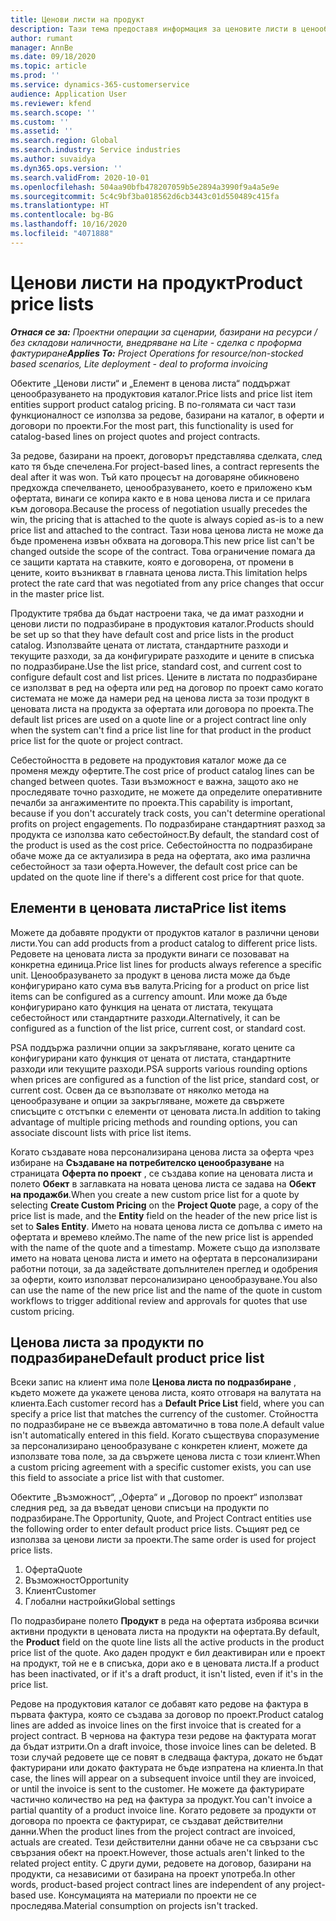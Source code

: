```yaml
---
title: Ценови листи на продукт
description: Тази тема предоставя информация за ценовите листи в ценообразуването по каталог, използвани за проектни оферти и договори.
author: rumant
manager: AnnBe
ms.date: 09/18/2020
ms.topic: article
ms.prod: ''
ms.service: dynamics-365-customerservice
audience: Application User
ms.reviewer: kfend
ms.search.scope: ''
ms.custom: ''
ms.assetid: ''
ms.search.region: Global
ms.search.industry: Service industries
ms.author: suvaidya
ms.dyn365.ops.version: ''
ms.search.validFrom: 2020-10-01
ms.openlocfilehash: 504aa90bfb478207059b5e2894a3990f9a4a5e9e
ms.sourcegitcommit: 5c4c9bf3ba018562d6cb3443c01d550489c415fa
ms.translationtype: HT
ms.contentlocale: bg-BG
ms.lasthandoff: 10/16/2020
ms.locfileid: "4071888"
---
```

# <a name="product-price-lists"></a><span data-ttu-id="a8b78-103">Ценови листи на продукт</span><span class="sxs-lookup"><span data-stu-id="a8b78-103">Product price lists</span></span>

<span data-ttu-id="a8b78-104">_**Отнася се за:** Проектни операции за сценарии, базирани на ресурси / без складови наличности, внедряване на Lite - сделка с проформа фактуриране_</span><span class="sxs-lookup"><span data-stu-id="a8b78-104">_**Applies To:** Project Operations for resource/non-stocked based scenarios, Lite deployment - deal to proforma invoicing_</span></span>

<span data-ttu-id="a8b78-105">Обектите „Ценови листи“ и „Елемент в ценова листа“ поддържат ценообразуването на продуктовия каталог.</span><span class="sxs-lookup"><span data-stu-id="a8b78-105">Price lists and price list item entities support product catalog pricing.</span></span> <span data-ttu-id="a8b78-106">В по-голямата си част тази функционалност се използва за редове, базирани на каталог, в оферти и договори по проекти.</span><span class="sxs-lookup"><span data-stu-id="a8b78-106">For the most part, this functionality is used for catalog-based lines on project quotes and project contracts.</span></span>

<span data-ttu-id="a8b78-107">За редове, базирани на проект, договорът представлява сделката, след като тя бъде спечелена.</span><span class="sxs-lookup"><span data-stu-id="a8b78-107">For project-based lines, a contract represents the deal after it was won.</span></span> <span data-ttu-id="a8b78-108">Тъй като процесът на договаряне обикновено предхожда спечелването, ценообразуването, което е приложено към офертата, винаги се копира както е в нова ценова листа и се прилага към договора.</span><span class="sxs-lookup"><span data-stu-id="a8b78-108">Because the process of negotiation usually precedes the win, the pricing that is attached to the quote is always copied as-is to a new price list and attached to the contract.</span></span> <span data-ttu-id="a8b78-109">Тази нова ценова листа не може да бъде променена извън обхвата на договора.</span><span class="sxs-lookup"><span data-stu-id="a8b78-109">This new price list can't be changed outside the scope of the contract.</span></span> <span data-ttu-id="a8b78-110">Това ограничение помага да се защити картата на ставките, която е договорена, от промени в цените, които възникват в главната ценова листа.</span><span class="sxs-lookup"><span data-stu-id="a8b78-110">This limitation helps protect the rate card that was negotiated from any price changes that occur in the master price list.</span></span>

<span data-ttu-id="a8b78-111">Продуктите трябва да бъдат настроени така, че да имат разходни и ценови листи по подразбиране в продуктовия каталог.</span><span class="sxs-lookup"><span data-stu-id="a8b78-111">Products should be set up so that they have default cost and price lists in the product catalog.</span></span> <span data-ttu-id="a8b78-112">Използвайте цената от листата, стандартните разходи и текущите разходи, за да конфигурирате разходите и цените в списъка по подразбиране.</span><span class="sxs-lookup"><span data-stu-id="a8b78-112">Use the list price, standard cost, and current cost to configure default cost and list prices.</span></span> <span data-ttu-id="a8b78-113">Цените в листата по подразбиране се използват в ред на оферта или ред на договор по проект само когато системата не може да намери ред на ценова листа за този продукт в ценовата листа на продукта за офертата или договора по проекта.</span><span class="sxs-lookup"><span data-stu-id="a8b78-113">The default list prices are used on a quote line or a project contract line only when the system can't find a price list line for that product in the product price list for the quote or project contract.</span></span>

<span data-ttu-id="a8b78-114">Себестойността в редовете на продуктовия каталог може да се променя между офертите.</span><span class="sxs-lookup"><span data-stu-id="a8b78-114">The cost price of product catalog lines can be changed between quotes.</span></span> <span data-ttu-id="a8b78-115">Тази възможност е важна, защото ако не проследявате точно разходите, не можете да определите оперативните печалби за ангажиментите по проекта.</span><span class="sxs-lookup"><span data-stu-id="a8b78-115">This capability is important, because if you don't accurately track costs, you can't determine operational profits on project engagements.</span></span> <span data-ttu-id="a8b78-116">По подразбиране стандартният разход за продукта се използва като себестойност.</span><span class="sxs-lookup"><span data-stu-id="a8b78-116">By default, the standard cost of the product is used as the cost price.</span></span> <span data-ttu-id="a8b78-117">Себестойността по подразбиране обаче може да се актуализира в реда на офертата, ако има различна себестойност за тази оферта.</span><span class="sxs-lookup"><span data-stu-id="a8b78-117">However, the default cost price can be updated on the quote line if there's a different cost price for that quote.</span></span>

## <a name="price-list-items"></a><span data-ttu-id="a8b78-118">Елементи в ценовата листа</span><span class="sxs-lookup"><span data-stu-id="a8b78-118">Price list items</span></span>

<span data-ttu-id="a8b78-119">Можете да добавяте продукти от продуктов каталог в различни ценови листи.</span><span class="sxs-lookup"><span data-stu-id="a8b78-119">You can add products from a product catalog to different price lists.</span></span> <span data-ttu-id="a8b78-120">Редовете на ценовата листа за продукти винаги се позовават на конкретна единица.</span><span class="sxs-lookup"><span data-stu-id="a8b78-120">Price list lines for products always reference a specific unit.</span></span> <span data-ttu-id="a8b78-121">Ценообразуването за продукт в ценова листа може да бъде конфигурирано като сума във валута.</span><span class="sxs-lookup"><span data-stu-id="a8b78-121">Pricing for a product on price list items can be configured as a currency amount.</span></span> <span data-ttu-id="a8b78-122">Или може да бъде конфигурирано като функция на цената от листата, текущата себестойност или стандартните разходи.</span><span class="sxs-lookup"><span data-stu-id="a8b78-122">Alternatively, it can be configured as a function of the list price, current cost, or standard cost.</span></span>

<span data-ttu-id="a8b78-123">PSA поддържа различни опции за закръгляване, когато цените са конфигурирани като функция от цената от листата, стандартните разходи или текущите разходи.</span><span class="sxs-lookup"><span data-stu-id="a8b78-123">PSA supports various rounding options when prices are configured as a function of the list price, standard cost, or current cost.</span></span> <span data-ttu-id="a8b78-124">Освен да се възползвате от няколко метода на ценообразуване и опции за закръгляване, можете да свържете списъците с отстъпки с елементи от ценовата листа.</span><span class="sxs-lookup"><span data-stu-id="a8b78-124">In addition to taking advantage of multiple pricing methods and rounding options, you can associate discount lists with price list items.</span></span> 

<span data-ttu-id="a8b78-125">Когато създавате нова персонализирана ценова листа за оферта чрез избиране на **Създаване на потребителско ценообразуване** на страницата **Оферта по проект** , се създава копие на ценовата листа и полето **Обект** в заглавката на новата ценова листа се задава на **Обект на продажби**.</span><span class="sxs-lookup"><span data-stu-id="a8b78-125">When you create a new custom price list for a quote by selecting **Create Custom Pricing** on the **Project Quote** page, a copy of the price list is made, and the **Entity** field on the header of the new price list is set to **Sales Entity**.</span></span> <span data-ttu-id="a8b78-126">Името на новата ценова листа се допълва с името на офертата и времево клеймо.</span><span class="sxs-lookup"><span data-stu-id="a8b78-126">The name of the new price list is appended with the name of the quote and a timestamp.</span></span> <span data-ttu-id="a8b78-127">Можете също да използвате името на новата ценова листа и името на офертата в персонализирани работни потоци, за да задействате допълнителен преглед и одобрения за оферти, които използват персонализирано ценообразуване.</span><span class="sxs-lookup"><span data-stu-id="a8b78-127">You also can use the name of the new price list and the name of the quote in custom workflows to trigger additional review and approvals for quotes that use custom pricing.</span></span>

 
## <a name="default-product-price-list"></a><span data-ttu-id="a8b78-128">Ценова листа за продукти по подразбиране</span><span class="sxs-lookup"><span data-stu-id="a8b78-128">Default product price list</span></span>
<span data-ttu-id="a8b78-129">Всеки запис на клиент има поле **Ценова листа по подразбиране** , където можете да укажете ценова листа, която отговаря на валутата на клиента.</span><span class="sxs-lookup"><span data-stu-id="a8b78-129">Each customer record has a **Default Price List** field, where you can specify a price list that matches the currency of the customer.</span></span> <span data-ttu-id="a8b78-130">Стойността по подразбиране не се въвежда автоматично в това поле.</span><span class="sxs-lookup"><span data-stu-id="a8b78-130">A default value isn't automatically entered in this field.</span></span> <span data-ttu-id="a8b78-131">Когато съществува споразумение за персонализирано ценообразуване с конкретен клиент, можете да използвате това поле, за да свържете ценова листа с този клиент.</span><span class="sxs-lookup"><span data-stu-id="a8b78-131">When a custom pricing agreement with a specific customer exists, you can use this field to associate a price list with that customer.</span></span>

<span data-ttu-id="a8b78-132">Обектите „Възможност“, „Оферта“ и „Договор по проект“ използват следния ред, за да въведат ценови списъци на продукти по подразбиране.</span><span class="sxs-lookup"><span data-stu-id="a8b78-132">The Opportunity, Quote, and Project Contract entities use the following order to enter default product price lists.</span></span> <span data-ttu-id="a8b78-133">Същият ред се използва за ценови листи за проекти.</span><span class="sxs-lookup"><span data-stu-id="a8b78-133">The same order is used for project price lists.</span></span>

1.  <span data-ttu-id="a8b78-134">Оферта</span><span class="sxs-lookup"><span data-stu-id="a8b78-134">Quote</span></span>
2.  <span data-ttu-id="a8b78-135">Възможност</span><span class="sxs-lookup"><span data-stu-id="a8b78-135">Opportunity</span></span>
3.  <span data-ttu-id="a8b78-136">Клиент</span><span class="sxs-lookup"><span data-stu-id="a8b78-136">Customer</span></span>
4.  <span data-ttu-id="a8b78-137">Глобални настройки</span><span class="sxs-lookup"><span data-stu-id="a8b78-137">Global settings</span></span> 

<span data-ttu-id="a8b78-138">По подразбиране полето **Продукт** в реда на офертата изброява всички активни продукти в ценовата листа на продукти на офертата.</span><span class="sxs-lookup"><span data-stu-id="a8b78-138">By default, the **Product** field on the quote line lists all the active products in the product price list of the quote.</span></span> <span data-ttu-id="a8b78-139">Ако даден продукт е бил деактивиран или е проект на продукт, той не е в списъка, дори ако е в ценовата листа.</span><span class="sxs-lookup"><span data-stu-id="a8b78-139">If a product has been inactivated, or if it's a draft product, it isn't listed, even if it's in the price list.</span></span> 

<span data-ttu-id="a8b78-140">Редове на продуктовия каталог се добавят като редове на фактура в първата фактура, която се създава за договор по проект.</span><span class="sxs-lookup"><span data-stu-id="a8b78-140">Product catalog lines are added as invoice lines on the first invoice that is created for a project contract.</span></span> <span data-ttu-id="a8b78-141">В чернова на фактура тези редове на фактурата могат да бъдат изтрити.</span><span class="sxs-lookup"><span data-stu-id="a8b78-141">On a draft invoice, those invoice lines can be deleted.</span></span> <span data-ttu-id="a8b78-142">В този случай редовете ще се повят в следваща фактура, докато не бъдат фактурирани или докато фактурата не бъде изпратена на клиента.</span><span class="sxs-lookup"><span data-stu-id="a8b78-142">In that case, the lines will appear on a subsequent invoice until they are invoiced, or until the invoice is sent to the customer.</span></span> <span data-ttu-id="a8b78-143">Не можете да фактурирате частично количество на ред на фактура за продукт.</span><span class="sxs-lookup"><span data-stu-id="a8b78-143">You can't invoice a partial quantity of a product invoice line.</span></span> <span data-ttu-id="a8b78-144">Когато редовете за продукти от договора по проекта се фактурират, се създават действителни данни.</span><span class="sxs-lookup"><span data-stu-id="a8b78-144">When the product lines from the project contract are invoiced, actuals are created.</span></span> <span data-ttu-id="a8b78-145">Тези действителни данни обаче не са свързани със свързания обект на проект.</span><span class="sxs-lookup"><span data-stu-id="a8b78-145">However, those actuals aren't linked to the related project entity.</span></span> <span data-ttu-id="a8b78-146">С други думи, редовете на договор, базирани на продукти, са независими от базирана на проект употреба.</span><span class="sxs-lookup"><span data-stu-id="a8b78-146">In other words, product-based project contract lines are independent of any project-based use.</span></span> <span data-ttu-id="a8b78-147">Консумацията на материали по проекти не се проследява.</span><span class="sxs-lookup"><span data-stu-id="a8b78-147">Material consumption on projects isn't tracked.</span></span>
